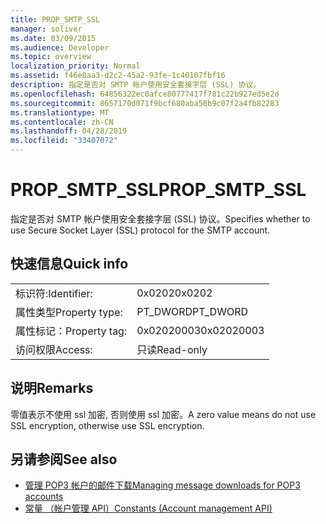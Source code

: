```yaml
---
title: PROP_SMTP_SSL
manager: soliver
ms.date: 03/09/2015
ms.audience: Developer
ms.topic: overview
localization_priority: Normal
ms.assetid: f46e8aa3-d2c2-45a2-93fe-1c40107fbf16
description: 指定是否对 SMTP 帐户使用安全套接字层 (SSL) 协议。
ms.openlocfilehash: 64856322ec0afce80777417f781c22b927ed5e2d
ms.sourcegitcommit: 8657170d071f9bcf680aba50b9c07f2a4fb82283
ms.translationtype: MT
ms.contentlocale: zh-CN
ms.lasthandoff: 04/28/2019
ms.locfileid: "33407072"
---
```

# <a name="propsmtpssl"></a><span data-ttu-id="7c9e7-103">PROP_SMTP_SSL</span><span class="sxs-lookup"><span data-stu-id="7c9e7-103">PROP_SMTP_SSL</span></span>

<span data-ttu-id="7c9e7-104">指定是否对 SMTP 帐户使用安全套接字层 (SSL) 协议。</span><span class="sxs-lookup"><span data-stu-id="7c9e7-104">Specifies whether to use Secure Socket Layer (SSL) protocol for the SMTP account.</span></span>
  
## <a name="quick-info"></a><span data-ttu-id="7c9e7-105">快速信息</span><span class="sxs-lookup"><span data-stu-id="7c9e7-105">Quick info</span></span>

|||
|:-----|:-----|
|<span data-ttu-id="7c9e7-106">标识符:</span><span class="sxs-lookup"><span data-stu-id="7c9e7-106">Identifier:</span></span>  <br/> |<span data-ttu-id="7c9e7-107">0x0202</span><span class="sxs-lookup"><span data-stu-id="7c9e7-107">0x0202</span></span>  <br/> |
|<span data-ttu-id="7c9e7-108">属性类型</span><span class="sxs-lookup"><span data-stu-id="7c9e7-108">Property type:</span></span>  <br/> |<span data-ttu-id="7c9e7-109">PT_DWORD</span><span class="sxs-lookup"><span data-stu-id="7c9e7-109">PT_DWORD</span></span>  <br/> |
|<span data-ttu-id="7c9e7-110">属性标记：</span><span class="sxs-lookup"><span data-stu-id="7c9e7-110">Property tag:</span></span>  <br/> |<span data-ttu-id="7c9e7-111">0x02020003</span><span class="sxs-lookup"><span data-stu-id="7c9e7-111">0x02020003</span></span>  <br/> |
|<span data-ttu-id="7c9e7-112">访问权限</span><span class="sxs-lookup"><span data-stu-id="7c9e7-112">Access:</span></span>  <br/> |<span data-ttu-id="7c9e7-113">只读</span><span class="sxs-lookup"><span data-stu-id="7c9e7-113">Read-only</span></span>  <br/> |
   
## <a name="remarks"></a><span data-ttu-id="7c9e7-114">说明</span><span class="sxs-lookup"><span data-stu-id="7c9e7-114">Remarks</span></span>

<span data-ttu-id="7c9e7-115">零值表示不使用 ssl 加密, 否则使用 ssl 加密。</span><span class="sxs-lookup"><span data-stu-id="7c9e7-115">A zero value means do not use SSL encryption, otherwise use SSL encryption.</span></span>
  
## <a name="see-also"></a><span data-ttu-id="7c9e7-116">另请参阅</span><span class="sxs-lookup"><span data-stu-id="7c9e7-116">See also</span></span>

- [<span data-ttu-id="7c9e7-117">管理 POP3 帐户的邮件下载</span><span class="sxs-lookup"><span data-stu-id="7c9e7-117">Managing message downloads for POP3 accounts</span></span>](managing-message-downloads-for-pop3-accounts.md) 
- [<span data-ttu-id="7c9e7-118">常量 （帐户管理 API）</span><span class="sxs-lookup"><span data-stu-id="7c9e7-118">Constants (Account management API)</span></span>](constants-account-management-api.md)

